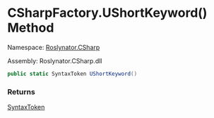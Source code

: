 # CSharpFactory\.UShortKeyword\(\) Method

Namespace: [Roslynator.CSharp](../../README.md)

Assembly: Roslynator\.CSharp\.dll

```csharp
public static SyntaxToken UShortKeyword()
```

### Returns

[SyntaxToken](https://docs.microsoft.com/en-us/dotnet/api/microsoft.codeanalysis.syntaxtoken)

